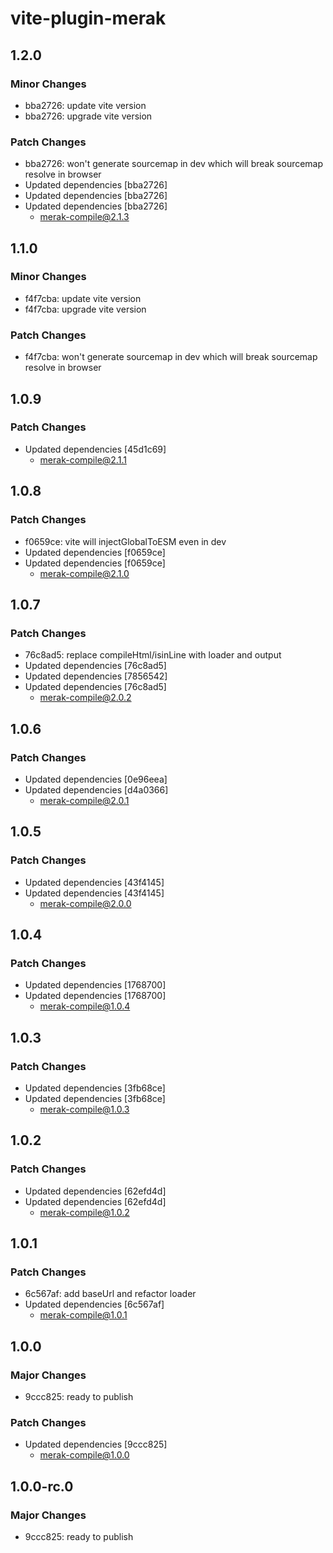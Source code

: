 # vite-plugin-merak

## 1.2.0

### Minor Changes

- bba2726: update vite version
- bba2726: upgrade vite version

### Patch Changes

- bba2726: won't generate sourcemap in dev which will break sourcemap resolve in browser
- Updated dependencies [bba2726]
- Updated dependencies [bba2726]
- Updated dependencies [bba2726]
  - merak-compile@2.1.3

## 1.1.0

### Minor Changes

- f4f7cba: update vite version
- f4f7cba: upgrade vite version

### Patch Changes

- f4f7cba: won't generate sourcemap in dev which will break sourcemap resolve in browser

## 1.0.9

### Patch Changes

- Updated dependencies [45d1c69]
  - merak-compile@2.1.1

## 1.0.8

### Patch Changes

- f0659ce: vite will injectGlobalToESM even in dev
- Updated dependencies [f0659ce]
- Updated dependencies [f0659ce]
  - merak-compile@2.1.0

## 1.0.7

### Patch Changes

- 76c8ad5: replace compileHtml/isinLine with loader and output
- Updated dependencies [76c8ad5]
- Updated dependencies [7856542]
- Updated dependencies [76c8ad5]
  - merak-compile@2.0.2

## 1.0.6

### Patch Changes

- Updated dependencies [0e96eea]
- Updated dependencies [d4a0366]
  - merak-compile@2.0.1

## 1.0.5

### Patch Changes

- Updated dependencies [43f4145]
- Updated dependencies [43f4145]
  - merak-compile@2.0.0

## 1.0.4

### Patch Changes

- Updated dependencies [1768700]
- Updated dependencies [1768700]
  - merak-compile@1.0.4

## 1.0.3

### Patch Changes

- Updated dependencies [3fb68ce]
- Updated dependencies [3fb68ce]
  - merak-compile@1.0.3

## 1.0.2

### Patch Changes

- Updated dependencies [62efd4d]
- Updated dependencies [62efd4d]
  - merak-compile@1.0.2

## 1.0.1

### Patch Changes

- 6c567af: add baseUrl and refactor loader
- Updated dependencies [6c567af]
  - merak-compile@1.0.1

## 1.0.0

### Major Changes

- 9ccc825: ready to publish

### Patch Changes

- Updated dependencies [9ccc825]
  - merak-compile@1.0.0

## 1.0.0-rc.0

### Major Changes

- 9ccc825: ready to publish
